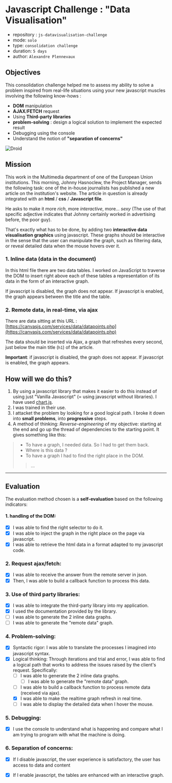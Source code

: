 #  Javascript Challenge : "Data Visualisation"

- repository : `js-datavisualisation-challenge`  
- mode: `solo`  
- type: `consolidation challenge`  
- duration: `5 days`  
- author: `Alexandre Plennevaux`  

## Objectives
This consolidation challenge helped me to assess my ability to solve a problem inspired from real-life situations using your new javascript muscles involving the following know-hows :

- **DOM** manipulation
- **AJAX**/**FETCH** request
- Using **Third-party libraries**
- **problem-solving** : design a logical solution to implement the expected result
- Debugging using the console
- Understand the notion of **"separation of concerns"**

![Droid](js-1.gif)

## Mission

This work in the Multimedia department of one of the European Union institutions. This morning, Johnny Hasnoclew, the Project Manager, sends the following task: one of the in-house journalists has published a new article on the institution's website. The article in question is already integrated with an **html** / **css** / **Javascript file**.

He asks to make it more *rich*, more *interactive*, more... *sexy* (The use of that specific adjective indicates that Johnny certainly worked in advertising before, the poor guy).

That's exactly what has to be done, by adding two **interactive data visualisation graphics** using javascript.  These graphs should be interactive in the sense that the user can manipulate the graph, such as filtering data, or reveal detailed data when the mouse hovers over it. 

### 1. Inline data (data in the document)
In this html file there are two data tables. I worked on JavaScript to traverse the DOM to insert right above each of these tables a representation of its data in the form of an interactive graph.

If javascript is disabled, the graph does not appear. If javascript is enabled, the graph appears between the title and the table.

### 2. Remote data, in real-time, via ajax
There are data sitting at this URL :  [https://canvasjs.com/services/data/datapoints.php](https://canvasjs.com/services/data/datapoints.php)

The data should be inserted via Ajax, a graph that refreshes every second, just below the main title (`h1`) of the article.



**Important**: if javascript is disabled, the graph does not appear. If javascript is enabled, the graph appears.


## How will we do this?

1. By using  a javascript library that makes it easier to do this instead of using just "Vanilla Javascript" (= using javascript without libraries).
I have used [chart.js](https://www.chartjs.org/).
2. I was trained in their use.
3. I attacket the problem by looking for a good logical path. I broke it down into **small problems**, into **progressive** steps. 
4. A method of thinking: *Reverse-engineering* of my objective: starting at the end and go up the thread of dependencies to the starting point. It gives something like this:

> - To have a graph, I needed data. So I had to get them back.  
> - Where is this data ?   
> - To have a graph I had to find the right place in the DOM. 
> > ...  

---


## Evaluation
The evaluation method chosen is a **self-evaluation** based on the following indicators:

#### 1. handling of the DOM:

- [X] I was able to find the right selector to do it.
- [X] I was able to inject the graph in the right place on the page via javascript.
- [X] I was able to retrieve the html data in a format adapted to my javascript code.

### 2. Request ajax/fetch:
- [X] I was able to receive the answer from the remote server in json.
- [X] Then, I was able to build a callback function to process this data.

### 3. Use of **third party libraries**:
- [X] I was able to integrate the third-party library into my application.
- [X] I used the documentation provided by the library.
- [ ] I was able to generate the 2 inline data graphs.
- [ ] I was able to generate the "remote data" graph.

### 4. Problem-solving:

- [X] Syntactic rigor: I was able to translate the processes I imagined into javascript syntax.
- [X] Logical thinking: Through iterations and trial and error, I was able to find a logical path that works to address the issues raised by the client's request. Specifically:
  - [ ] I was able to generate the 2 inline data graphs.
	- [ ]  I was able to generate the "remote data" graph.
  - [ ]  I was able to build a callback function to process remote data (received via ajax).
	- [X]  I was able to make the realtime graph refresh in real time.
	- [ ]  I was able to display the detailed data when I hover the mouse.

### 5. Debugging:

  - [X]  I use the console to understand what is happening and compare what I am trying to program with what the machine is doing.

### 6. Separation of concerns:

 - [X]  If I disable javascript, the user experience is satisfactory, the user has access to data and content
 - [X]  If I enable javascript, the tables are enhanced with an interactive graph.



